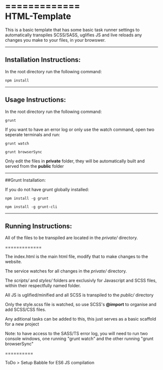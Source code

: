 =============  
HTML-Template
=============

This is a basic template that has some basic task runner settings to automatically transpiles SCSS/SASS, uglifies JS and live reloads any changes you make to your files, in your browswer.

--------------------------
Installation Instructions:
--------------------------

In the root directory run the following command:
```
npm install
```

-------------------
Usage Instructions:
-------------------

In the root directory run the following command:
```
grunt
```

If you want to have an error log or only use the watch command, open two seperate terminals and run:
```
grunt watch
```
```
grunt browserSync
```

Only edit the files in **private** folder, they will be automatically built and served from the **public** folder

----------------------------
##Grunt Installation:

If you do not have grunt globally installed:

```
npm install -g grunt
```
```
npm install -g grunt-cli
```

---------------------
Running Instructions:
---------------------

All of the files to be transpiled are located in the *private/* directory.

=============


The index.html is the main html file, modify that to make changes to the website.

The service watches for all changes in the *private/* directory.

The *scripts/* and *styles/* folders are exclusivly for Javascript and SCSS files, within their respectfully named folder. 

All JS is uglified/minified and all SCSS is transpiled to the *public/* directory   

Only the style.scss file is watched, so use SCSS's **@import** to organise and add SCSS/CSS files. 

Any aditional tasks can be added to this, this just serves as a basic scaffold for a new project


Note: to have access to the SASS/TS error log, you will need to run two console windows, one running "grunt watch" and the other running "grunt browserSync" 

==========

ToDo > Setup Babble for ES6 JS compilation

